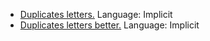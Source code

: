  - [Duplicates letters.][1] Language: Implicit
 - [Duplicates letters better.][2] Language: Implicit
 
 [1]: https://tio.run/##K87MLchJLS5JTM7@/79O21DDQNfQgcs2QYFLsdrawcGh1prLGiisqfb/f0ppQU5mcmJJarFCTmpJSWpRMQA
 [2]: https://tio.run/##K87MLchJLS5JTM7@/7@uzlpB18RSIVqhTkHbkEuDS0FB11DBAUjZJigoVlsDGQoKsTrRClZglgaYBKmBMmIdosEsTTBprQDi1YJ0WYPN01T7/99EIS0/XyEpsQgA

